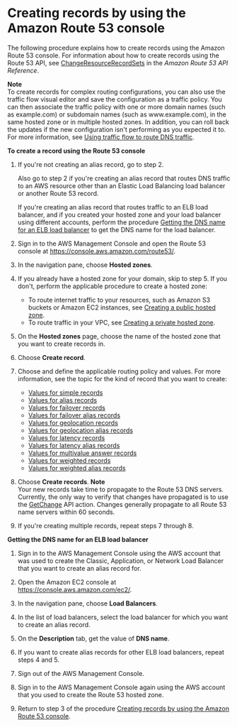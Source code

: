 # Creating records by using the Amazon Route 53 console<a name="resource-record-sets-creating"></a>

The following procedure explains how to create records using the Amazon Route 53 console\. For information about how to create records using the Route 53 API, see [ChangeResourceRecordSets](https://docs.aws.amazon.com/Route53/latest/APIReference/API_ChangeResourceRecordSets.html) in the *Amazon Route 53 API Reference*\.

**Note**  
To create records for complex routing configurations, you can also use the traffic flow visual editor and save the configuration as a traffic policy\. You can then associate the traffic policy with one or more domain names \(such as example\.com\) or subdomain names \(such as www\.example\.com\), in the same hosted zone or in multiple hosted zones\. In addition, you can roll back the updates if the new configuration isn't performing as you expected it to\. For more information, see [Using traffic flow to route DNS traffic](traffic-flow.md)\.<a name="resource-record-sets-creating-procedure"></a>

**To create a record using the Route 53 console**

1. If you're not creating an alias record, go to step 2\. 

   Also go to step 2 if you're creating an alias record that routes DNS traffic to an AWS resource other than an Elastic Load Balancing load balancer or another Route 53 record\.

   If you're creating an alias record that routes traffic to an ELB load balancer, and if you created your hosted zone and your load balancer using different accounts, perform the procedure [Getting the DNS name for an ELB load balancer](#resource-record-sets-elb-dns-name-procedure) to get the DNS name for the load balancer\. 

1. Sign in to the AWS Management Console and open the Route 53 console at [https://console\.aws\.amazon\.com/route53/](https://console.aws.amazon.com/route53/)\.

1. In the navigation pane, choose **Hosted zones**\.

1. If you already have a hosted zone for your domain, skip to step 5\. If you don't, perform the applicable procedure to create a hosted zone:
   + To route internet traffic to your resources, such as Amazon S3 buckets or Amazon EC2 instances, see [Creating a public hosted zone](CreatingHostedZone.md)\.
   + To route traffic in your VPC, see [Creating a private hosted zone](hosted-zone-private-creating.md)\.

1. On the **Hosted zones** page, choose the name of the hosted zone that you want to create records in\.

1. Choose **Create record**\.

1. Choose and define the applicable routing policy and values\. For more information, see the topic for the kind of record that you want to create:
   + [Values for simple records](resource-record-sets-values-basic.md)
   + [Values for alias records](resource-record-sets-values-alias.md)
   + [Values for failover records](resource-record-sets-values-failover.md)
   + [Values for failover alias records](resource-record-sets-values-failover-alias.md)
   + [Values for geolocation records](resource-record-sets-values-geo.md)
   + [Values for geolocation alias records](resource-record-sets-values-geo-alias.md)
   + [Values for latency records](resource-record-sets-values-latency.md)
   + [Values for latency alias records](resource-record-sets-values-latency-alias.md)
   + [Values for multivalue answer records](resource-record-sets-values-multivalue.md)
   + [Values for weighted records](resource-record-sets-values-weighted.md)
   + [Values for weighted alias records](resource-record-sets-values-weighted-alias.md)

1. Choose **Create records**\.
**Note**  
Your new records take time to propagate to the Route 53 DNS servers\. Currently, the only way to verify that changes have propagated is to use the [GetChange](https://docs.aws.amazon.com/Route53/latest/APIReference/API_GetChange.html) API action\. Changes generally propagate to all Route 53 name servers within 60 seconds\.

1. If you're creating multiple records, repeat steps 7 through 8\.<a name="resource-record-sets-elb-dns-name-procedure"></a>

**Getting the DNS name for an ELB load balancer**

1. Sign in to the AWS Management Console using the AWS account that was used to create the Classic, Application, or Network Load Balancer that you want to create an alias record for\.

1. Open the Amazon EC2 console at [https://console\.aws\.amazon\.com/ec2/](https://console.aws.amazon.com/ec2/)\.

1. In the navigation pane, choose **Load Balancers**\.

1. In the list of load balancers, select the load balancer for which you want to create an alias record\.

1. On the **Description** tab, get the value of **DNS name**\.

1. If you want to create alias records for other ELB load balancers, repeat steps 4 and 5\. 

1. Sign out of the AWS Management Console\.

1. Sign in to the AWS Management Console again using the AWS account that you used to create the Route 53 hosted zone\.

1. Return to step 3 of the procedure [Creating records by using the Amazon Route 53 console](#resource-record-sets-creating)\.
